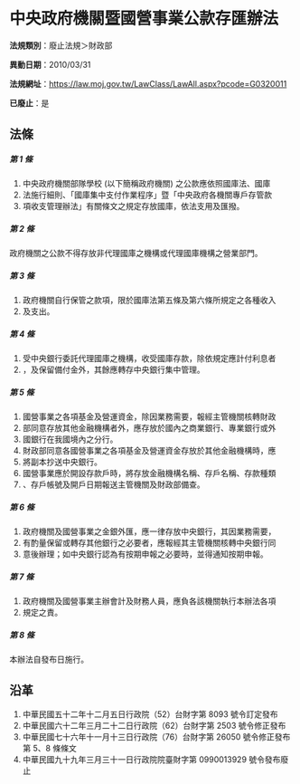 # 中央政府機關暨國營事業公款存匯辦法

**法規類別**：廢止法規＞財政部

**異動日期**：2010/03/31  

**法規網址**：https://law.moj.gov.tw/LawClass/LawAll.aspx?pcode=G0320011

**已廢止**：是



## 法條
##### 第 1 條
1. 中央政府機關部隊學校 (以下簡稱政府機關) 之公款應依照國庫法、國庫
1. 法施行細則、「國庫集中支付作業程序」暨「中央政府各機關專戶存管款
1. 項收支管理辦法」有關條文之規定存放國庫，依法支用及匯撥。

##### 第 2 條
政府機關之公款不得存放非代理國庫之機構或代理國庫機構之營業部門。

##### 第 3 條
1. 政府機關自行保管之款項，限於國庫法第五條及第六條所規定之各種收入
1. 及支出。

##### 第 4 條
1. 受中央銀行委託代理國庫之機構，收受國庫存款，除依規定應計付利息者
1. ，及保留備付金外，其餘應轉存中央銀行集中管理。

##### 第 5 條
1. 國營事業之各項基金及營運資金，除因業務需要，報經主管機關核轉財政
1. 部同意存放其他金融機構者外，應存放於國內之商業銀行、專業銀行或外
1. 國銀行在我國境內之分行。
1. 財政部同意各國營事業之各項基金及營運資金存放於其他金融機構時，應
1. 將副本抄送中央銀行。
1. 國營事業應於開設存款戶時，將存放金融機構名稱、存戶名稱、存款種類
1. 、存戶帳號及開戶日期報送主管機關及財政部備查。

##### 第 6 條
1. 政府機關及國營事業之金銀外匯，應一律存放中央銀行，其因業務需要，
1. 有酌量保留或轉存其他銀行之必要者，應報經其主管機關核轉中央銀行同
1. 意後辦理；如中央銀行認為有按期申報之必要時，並得通知按期申報。

##### 第 7 條
1. 政府機關及國營事業主辦會計及財務人員，應負各該機關執行本辦法各項
1. 規定之責。

##### 第 8 條
本辦法自發布日施行。

## 沿革
1. 中華民國五十二年十二月五日行政院（52）台財字第 8093 號令訂定發布
1. 中華民國六十二年三月二十二日行政院（62）台財字第 2503 號令修正發布
1. 中華民國七十六年十一月十三日行政院（76）台財字第 26050  號令修正發布第 5、8 條條文
1. 中華民國九十九年三月三十一日行政院院臺財字第 0990013929 號令發布廢止  
